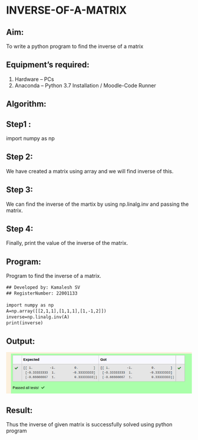 # INVERSE-OF-A-MATRIX
## Aim:
To write a python program to find the inverse of a matrix
## Equipment’s required:
1. 	Hardware – PCs
2. 	Anaconda – Python 3.7 Installation / Moodle-Code Runner
## Algorithm:
## Step1 : 
import numpy as np
## Step 2: 
We have created a matrix using array and we will find inverse of this.
## Step 3: 
We can find the inverse of the martix by using np.linalg.inv and passing the matrix.
## Step 4: 
Finally, print the value of the inverse of the matrix.
## Program:
Program to find the inverse of a matrix.
```
## Developed by: Kamalesh SV
## RegisterNumber: 22001133

import numpy as np
A=np.array([[2,1,1],[1,1,1],[1,-1,2]])
inverse=np.linalg.inv(A)
print(inverse)

```
## Output:
![OUTPUT](./OUTPUT211.png)
## Result:
Thus the inverse of given matrix is successfully solved using python program

